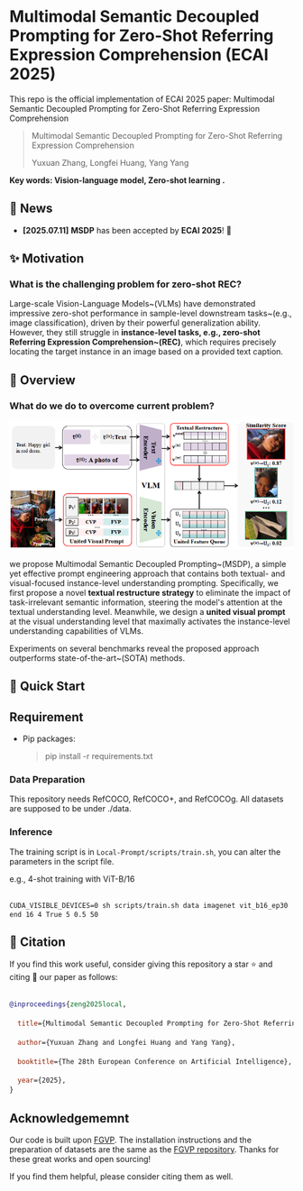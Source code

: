 # Multimodal Semantic Decoupled Prompting for Zero-Shot Referring Expression Comprehension (ECAI 2025)

This repo is the official implementation of ECAI 2025 paper: Multimodal Semantic Decoupled Prompting for Zero-Shot Referring Expression Comprehension

> Multimodal Semantic Decoupled Prompting for Zero-Shot Referring Expression Comprehension
>
> Yuxuan Zhang, Longfei Huang, Yang Yang

**Key words: Vision-language model, Zero-shot learning .**

## 📰 News

- **[2025.07.11]** **MSDP** has been accepted by **ECAI 2025**! 🎉

## ✨ Motivation

### **What is the challenging problem for zero-shot REC?**

Large-scale Vision-Language Models~(VLMs) have demonstrated impressive zero-shot performance in sample-level downstream tasks~(e.g., image classification), driven by their powerful generalization ability. However, they still struggle in **instance-level tasks, e.g., zero-shot Referring Expression Comprehension~(REC)**, which requires precisely locating the target instance in an image based on a provided text caption.

## 📖 Overview

### **What do we do to overcome current problem?**

![Farmework of MSDP.](./assist/Framework_MSDP_v1.png)

 we propose Multimodal Semantic Decoupled Prompting~(MSDP), a simple yet effective prompt engineering approach that contains both textual- and visual-focused instance-level understanding prompting. Specifically, we first propose a novel **textual restructure strategy** to eliminate the impact of task-irrelevant semantic information, steering the model's attention at the textual understanding level. Meanwhile, we design a **united visual prompt** at the visual understanding level that maximally activates the instance-level understanding capabilities of VLMs.

Experiments on several benchmarks reveal the proposed approach outperforms state-of-the-art~(SOTA) methods.

## 🚀 Quick Start

## Requirement

* Pip packages:

  > pip install -r requirements.txt
  >

### Data Preparation

This repository needs RefCOCO, RefCOCO+, and RefCOCOg. All datasets are supposed to be under ./data.

### Inference

The training script is in `Local-Prompt/scripts/train.sh`, you can alter the parameters in the script file.

e.g., 4-shot training with ViT-B/16

```

CUDA_VISIBLE_DEVICES=0 sh scripts/train.sh data imagenet vit_b16_ep30 end 16 4 True 5 0.5 50

```

## 📘 Citation

If you find this work useful, consider giving this repository a star ⭐️ and citing 📑 our paper as follows:

```bibtex

@inproceedings{zeng2025local,

  title={Multimodal Semantic Decoupled Prompting for Zero-Shot Referring Expression Comprehension},

  author={Yuxuan Zhang and Longfei Huang and Yang Yang},

  booktitle={The 28th European Conference on Artificial Intelligence},

  year={2025},
}

```

## Acknowledgememnt

Our code is built upon [FGVP](https://arxiv.org/abs/2306.04356). The installation instructions and the preparation of datasets are the same as the [FGVP repository](https://github.com/ylingfeng/FGVP?tab=readme-ov-file). Thanks for these great works and open sourcing!

If you find them helpful, please consider citing them as well.
